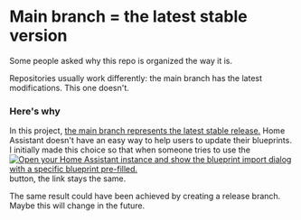 # Main branch = the latest stable version
Some people asked why this repo is organized the way it is. 

Repositories usually work differently: the main branch has the latest modifications. This one doesn't.

### Here's why

In this project, <u>the main branch represents the latest stable release.</u>
Home Assistant doesn't have an easy way to help users to update their blueprints. I initially made this choice so that when someone tries to use the [![Open your Home Assistant instance and show the blueprint import dialog with a specific blueprint pre-filled.](https://my.home-assistant.io/badges/blueprint_import.svg)](https://my.home-assistant.io/redirect/blueprint_import/?blueprint_url=https%3A%2F%2Fgithub.com%2Fleofabri%2Fhassio_appliance-status-monitor%2Fblob%2Fmain%2Fappliance-status-monitor.yaml) button, the link stays the same. 

The same result could have been achieved by creating a release branch. Maybe this will change in the future.